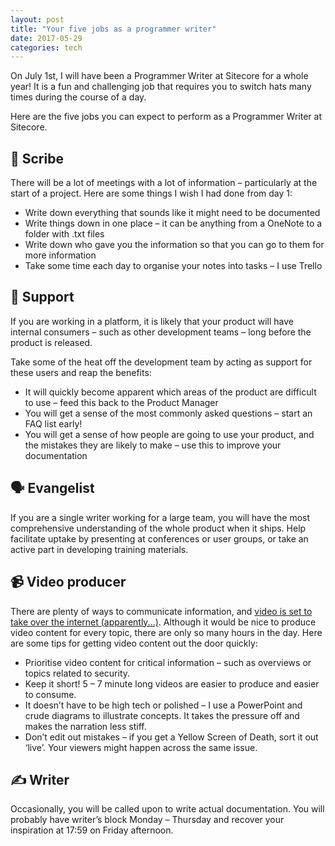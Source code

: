 ```yaml
---
layout: post
title: "Your five jobs as a programmer writer"
date: 2017-05-29
categories: tech
---
```


On July 1st, I will have been a Programmer Writer at Sitecore for a whole year! It is a fun and challenging job that requires you to switch hats many times during the course of a day.

Here are the five jobs you can expect to perform as a Programmer Writer at Sitecore.

## 📜 Scribe

There will be a lot of meetings with a lot of information – particularly at the start of a project. Here are some things I wish I had done from day 1:

- Write down everything that sounds like it might need to be documented
- Write things down in one place – it can be anything from a OneNote to a folder with .txt files
- Write down who gave you the information so that you can go to them for more information
- Take some time each day to organise your notes into tasks – I use Trello

## 💬 Support

If you are working in a platform, it is likely that your product will have internal consumers – such as other development teams – long before the product is released.

Take some of the heat off the development team by acting as support for these users and reap the benefits:

- It will quickly become apparent which areas of the product are difficult to use – feed this back to the Product Manager
- You will get a sense of the most commonly asked questions – start an FAQ list early!
- You will get a sense of how people are going to use your product, and the mistakes they are likely to make – use this to improve your documentation

## 🗣 Evangelist

If you are a single writer working for a large team, you will have the most comprehensive understanding of the whole product when it ships. Help facilitate uptake by presenting at conferences or user groups, or take an active part in developing training materials.

## 📹 Video producer

There are plenty of ways to communicate information, and [video is set to take over the internet (apparently...)](https://tubularinsights.com/2019-internet-video-traffic/). Although it would be nice to produce video content for every topic, there are only so many hours in the day. Here are some tips for getting video content out the door quickly:

- Prioritise video content for critical information – such as overviews or topics related to security.
- Keep it short! 5 – 7 minute long videos are easier to produce and easier to consume.
- It doesn’t have to be high tech or polished – I use a PowerPoint and crude diagrams to illustrate concepts. It takes the pressure off and makes the narration less stiff.
- Don’t edit out mistakes – if you get a Yellow Screen of Death, sort it out ‘live’. Your viewers might happen across the same issue.

## ✍ Writer

Occasionally, you will be called upon to write actual documentation. You will probably have writer’s block Monday – Thursday and recover your inspiration at 17:59 on Friday afternoon.
